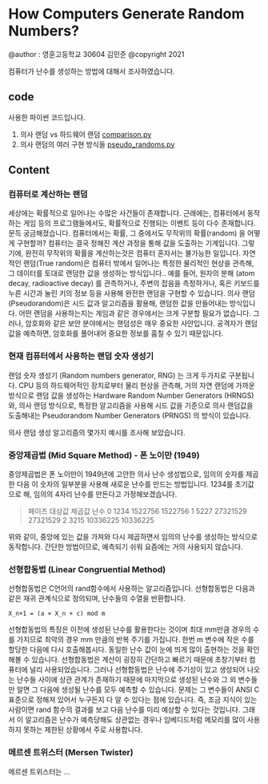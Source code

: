 # How Computers Generate Random Numbers?
@author : 영훈고등학교 30604 김민준
@copyright 2021

컴퓨터가 난수를 생성하는 방법에 대해서 조사하였습니다.

## code
사용한 파이썬 코드입니다.
1. 의사 랜덤 vs 하드웨어 랜덤
[comparison.py](/comparison.py)
2. 의사 랜덤의 여러 구현 방식들
[pseudo_randoms.py](/pseudo_randoms.py)

## Content
### 컴퓨터로 계산하는 랜덤
세상에는 확률적으로 일어나는 수많은 사건들이 존재합니다. 
근래에는, 컴퓨터에서 동작하는 게임 등의 프로그램들에서도, 확률적으로 진행되는 이벤트 등이 다수 존재합니다.
문득 궁금해졌습니다. 컴퓨터에서는 확률, 그 중에서도 무작위의 확률(random) 을 어떻게 구현할까?
컴퓨터는 결국 정해진 계산 과정을 통해 값을 도출하는 기계입니다. 그렇기에, 완전히 무작위의 확률을 계산하는것은 컴퓨터 혼자서는 불가능한 일입니다.
자연적인 랜덤(True random)은 컴퓨터 밖에서 일어나는 특정한 물리적인 현상을 관측해, 그 데이터를 토대로 랜덤한 값을 생성하는 방식입니다..
예를 들어, 원자의 분해 (atom decay, radioactive decay) 를 관측하거나, 주변의 잡음을 측정하거나, 혹은 키보드를 누른 시간과 눌린 키의 정보 등을 사용해 완전한 랜덤을 구현할 수 있습니다.
의사 랜덤(Pseudorandom)은 시드 값과 알고리즘을 활용해, 랜덤한 값을 만들어내는 방식입니다.
어떤 랜덤을 사용하는지는 게임과 같은 경우에서는 크게 구분할 필요가 없습니다.
그러나, 암호화와 같은 보안 분야에서는 랜덤성은 매우 중요한 사안입니다.
공격자가 랜덤 값을 예측하면, 암호화를 풀어내어 중요한 정보를 훔칠 수 있기 때문입니다.

### 현재 컴퓨터에서 사용하는 랜덤 숫자 생성기
랜덤 숫자 생성기 (Random numbers generator, RNG) 는 크게 두가지로 구분됩니다.
CPU 등의 하드웨어적인 장치로부터 물리 현상을 관측해, 거의 자연 랜덤에 가까운 방식으로 랜덤 값을 생성하는 Hardware Random Number Generators (HRNGS) 와,
의사 랜덤 방식으로, 특정한 알고리즘을 사용해 시드 값을 기준으로 의사 랜덤값을 도출해내는 Pseudorandom Number Generators (PRNGS) 의 방식이 있습니다.

의사 랜덤 생성 알고리즘의 몇가지 예시를 조사해 보았습니다.
### 중앙제곱법 (Mid Square Method) - 폰 노이만 (1949)
중앙제곱법은 폰 노이만이 1949년에 고안한 의사 난수 생성법으로, 임의의 숫자를 제곱한 다음 이 숫자의 일부분을 사용해 새로운 난수를 만드는 방법입니다.
1234를 초기값으로 해, 임의의 4자리 난수를 만든다고 가정해보겠습니다.

> 페이즈	대상값	제곱값	난수
> 0	1234	1522756	1522756
> 1	5227	27321529	27321529
> 2	3215	10336225	10336225

위와 같이, 중앙에 있는 값을 가져와 다시 제곱하면서 임의의 난수를 생성하는 방식으로 동작합니다.
간단한 방법이므로, 예측되기 쉬워 요즘에는 거의 사용되지 않습니다.

### 선형합동법 (Linear Congruential Method)
선형합동법은 C언어의 rand함수에서 사용하는 알고리즘입니다.
선형합동법은 다음과 같은 재귀 관계식으로 정의되며, 난수들의 수열을 반환합니다.
```
X_n+1 = (a × X_n + c) mod m
```
선형합동법의 특징은 이전에 생성된 난수를 활용한다는 것이며 최대 mm만큼 경우의 수를 가지므로 최악의 경우 mm 만큼의 반복 주기를 가집니다.
한번 m 변수에 작은 수를 할당한 다음에 다시 호출해봅시다. 동일한 난수 값이 눈에 띄게 많이 출현하는 것을 확인해볼 수 있습니다.
선형합동법은 계산이 굉장히 간단하고 빠르기 때문에 초창기부터 컴퓨터에 널리 사용되었습니다.
그러나 선형합동법은 난수에 주기성이 있고 생성되어 나오는 난수들 사이에 상관 관계가 존재하기 때문에 마지막으로 생성된 난수와 그 외 변수들만 알면 그 다음에 생성될 난수를 모두 예측할 수 있습니다.
문제는 그 변수들이 ANSI C 표준으로 정해져 있어서 누구든지 다 알 수 있다는 점에 있습니다.
즉, 조금 지식이 있는 사람이면 rand 함수의 결과를 보고 다음 난수를 미리 예상할 수 있다는 것입니다.
그래서 이 알고리즘은 난수가 예측당해도 상관없는 경우나 임베디드처럼 메모리를 많이 사용하지 못하는 제한된 상황에서 주로 사용합니다.

### 메르센 트위스터 (Mersen Twister)
메르센 트위스터는 ... 
